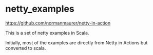 netty_examples
==============

https://github.com/normanmaurer/netty-in-action

This is a set of netty examples in Scala. 

Initially, most of the examples are directly from Netty in Actions but converted to scala. 


